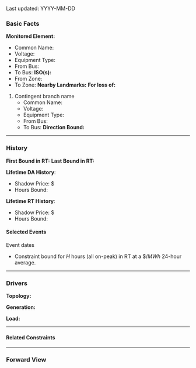 Last updated: YYYY-MM-DD
### Basic Facts
**Monitored Element:**
- Common Name:
- Voltage:
- Equipment Type:
- From Bus:
- To Bus:
**ISO(s):**
- From Zone:
- To Zone:
**Nearby Landmarks:**
**For loss of:**
1. Contingent branch name
    - Common Name:
    - Voltage:
	- Equipment Type:
    - From Bus:
    - To Bus:
**Direction Bound:**
---
### History
**First Bound in RT:**
**Last Bound in RT:**

**Lifetime DA History**:
- Shadow Price: $\$$
- Hours Bound: 

**Lifetime RT History**:
- Shadow Price: $\$$
- Hours Bound:
#### Selected Events
Event dates
- Constraint bound for $H$ hours (all on-peak) in RT at a $\$/MWh$ 24-hour average.

---
### Drivers
**Topology:**

**Generation:**

**Load:**

---
#### Related Constraints

---
### Forward View
